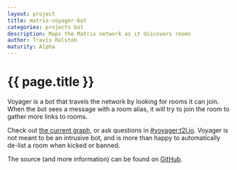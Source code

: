 ```yaml
---
layout: project
title: matrix-voyager-bot
categories: projects bot
description: Maps the Matrix network as it discovers rooms
author: Travis Ralston
maturity: Alpha
---
```


# {{ page.title }}

Voyager is a bot that travels the network by looking for rooms it can join. When the bot sees a message with a room alias, it will try to join the room to gather more links to rooms.

Check out [the current graph](https://voyager.t2bot.io), or ask questions in [#voyager:t2l.io](https://matrix.to/#/#voyager:t2l.io). Voyager is not meant to be an intrusive bot, and is more than happy to automatically de-list a room when kicked or banned.

The source (and more information) can be found on [GitHub](https://github.com/turt2live/matrix-voyager-bot).
